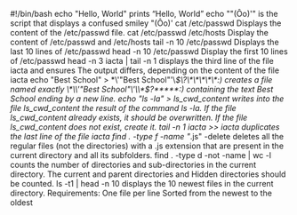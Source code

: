 #!/bin/bash
echo "Hello, World" prints “Hello, World”
echo "\"(Ôo)'" is the script that displays a confused smiley "(Ôo)'
cat /etc/passwd Displays the content of the /etc/passwd file.
cat /etc/passwd /etc/hosts Display the content of /etc/passwd and /etc/hosts
tail -n 10 /etc/passwd Displays the last 10 lines of /etc/passwd
head -n 10 /etc/passwd Display the first 10 lines of /etc/passwd
head -n 3 iacta | tail -n 1 displays the third line of the file iacta  and ensures The output differs, depending on the content of the file iacta
echo "Best School" > \*\\'"Best School"\'\\*$\?\*\*\*\*\*:) creates a file named exactly \*\\'"Best School"\'\\*$\?\*\*\*\*\*:) containing the text Best School ending by a new line.
echo "ls -la" > ls_cwd_content writes into the file ls_cwd_content the result of the command ls -la. If the file ls_cwd_content already exists, it should be overwritten. If the file ls_cwd_content does not exist, create it.
tail -n 1 iacta >> iacta duplicates the last line of the file iacta
find . -type f -name "*.js" -delete deletes all the regular files (not the directories) with a .js extension that are present in the current directory and all its subfolders.
find . -type d -not -name | wc -l counts the number of directories and sub-directories in the current directory. The current and parent directories and Hidden directories should be counted.
ls -t1 | head -n 10 displays the 10 newest files in the current directory. Requirements: One file per line Sorted from the newest to the oldest
